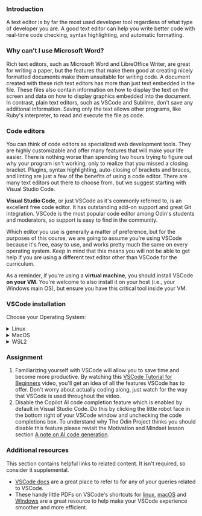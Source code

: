 <!-- markdownlint-disable MD024 MD043 -->

### Introduction

A text editor is by far the most used developer tool regardless of what type of developer you are. A good text editor can help you write better code with real-time code checking, syntax highlighting, and automatic formatting.

### Why can't I use Microsoft Word?

Rich text editors, such as Microsoft Word and LibreOffice Writer, are great for writing a paper, but the features that make them good at creating nicely formatted documents make them unsuitable for writing code. A document created with these rich text editors has more than just text embedded in the file. These files also contain information on how to display the text on the screen and data on how to display graphics embedded into the document. In contrast, plain text editors, such as VSCode and Sublime, don't save any additional information. Saving only the text allows other programs, like Ruby's interpreter, to read and execute the file as code.

### Code editors

You can think of code editors as specialized web development tools. They are highly customizable and offer many features that will make your life easier. There is nothing worse than spending two hours trying to figure out why your program isn't working, only to realize that you missed a closing bracket. Plugins, syntax highlighting, auto-closing of brackets and braces, and linting are just a few of the benefits of using a code editor. There are many text editors out there to choose from, but we suggest starting with Visual Studio Code.

**Visual Studio Code**, or just VSCode as it's commonly referred to, is an excellent free code editor. It has outstanding add-on support and great Git integration. VSCode is the most popular code editor among Odin's students and moderators, so support is easy to find in the community.

Which editor you use is generally a matter of preference, but for the purposes of this course, we are going to assume you're using VSCode because it's free, easy to use, and works pretty much the same on every operating system. Keep in mind that this means you will not be able to get help if you are using a different text editor other than VSCode for the curriculum.

As a reminder, if you're using a **virtual machine**, you should install VSCode **on your VM**. You're welcome to also install it on your host (i.e., your Windows main OS), but ensure you have this critical tool inside your VM.

### VSCode installation

Choose your Operating System:

<details markdown="block">

<summary class="dropDown-header">Linux</summary>

#### Step 1: Download VSCode

- Open your **Terminal**.
- Run the following command to download the latest **VSCode** `.deb` package:

```bash
wget -O code-latest.deb 'https://code.visualstudio.com/sha/download?build=stable&os=linux-deb-x64'
```

#### Step 2: Install VSCode

- Enter the following command in your terminal to install the **VSCode** `.deb` package:

```bash
sudo apt install ./code-latest.deb
```

- If prompted, enter your password.

<div class="lesson-note lesson-note--tip" markdown="1">

#### A note on typing passwords in the terminal

  When using a command in the terminal that requires you to enter your password for authentication (such as sudo), you will notice that the characters aren't visible as you type them. While it might seem like the terminal isn’t responding, don’t worry!

  This is a security feature to protect confidential information, like how password fields on websites use asterisks or dots. By not displaying the characters you write, the terminal keeps your password secure.

  You can still enter your password as normal and press Enter to submit it.

</div>

<div class="lesson-note lesson-note--tip" markdown="1">

You might see a notice starting with `N: Download is performed unsandboxed (...)`. You don't need to worry about it. [You can read a Reddit post for more information.](https://www.reddit.com/r/linux4noobs/comments/ux6cwx/comment/i9x2twx/)

</div>

#### Step 3: Delete the installer file

```bash
rm code-latest.deb
```

#### Step 4: Using VSCode

You can start VSCode in two ways,

- Click **Visual Studio Code** from the Applications menu.
- **Or**, use the `code` command from the terminal.

```bash
code
```

</details>

<details markdown="block">

<summary class="dropDown-header">MacOS</summary>

#### Step 1: Download VSCode

- [Download the latest VSCode installer .zip file.](https://code.visualstudio.com/sha/download?build=stable&os=darwin-universal)

#### Step 2: Install VSCode

- Open the **Downloads** folder.
- Double click the file **VSCode-darwin-universal.zip**.
- Drag the **Visual Studio Code.app** icon to the **Applications** folder icon.

#### Step 3: Delete the installer file

- Open **Finder**.
- Go to the **Downloads** folder.
- Drag **VSCode-darwin-universal.zip** to the trash.

#### Step 4: Using VSCode

- Go to your **Applications** folder.
- Double click **Visual Studio Code**.

</details>

<details markdown="block">

<summary class="dropDown-header">WSL2</summary>

#### Step 1: Install VSCode

- Follow the instructions for [Visual Studio Code on Windows](https://code.visualstudio.com/docs/setup/windows) to install VSCode.

#### Step 2: Delete the installer file

- Open **File Explorer**.
- Go to the **Downloads** folder.
- Drag **VSCodeUserSetup-{version}.exe** to the trash.

#### Step 3: Install WSL Extension

- Open Visual Studio Code.
- Navigate to the extensions tab.
- Find and install the [WSL extension](https://marketplace.visualstudio.com/items?itemName=ms-vscode-remote.remote-wsl).

#### Step 4: Ensure that WSL2 can correctly open VSCode

- Open a new WSL2 terminal.
- Run the following command to open a new VSCode window.

  ```bash
  code
  ```

- After a few moments a new VSCode window should open, and VSCode should provide a notification that its opening in WSL2.

</details>

### Assignment

<div class="lesson-content__panel" markdown="1">

1. Familiarizing yourself with VSCode will allow you to save time and become more productive. By watching this [VSCode Tutorial for Beginners](https://youtu.be/ORrELERGIHs?t=103) video, you'll get an idea of all the features VSCode has to offer. Don't worry about actually coding along, just watch for the way that VSCode is used throughout the video.
1. Disable the Copilot AI code completion feature which is enabled by default in Visual Studio Code. Do this by clicking the little robot face in the bottom right of your VSCode window and unchecking the code completions box. To understand why The Odin Project thinks you should disable this feature please revisit the Motivation and Mindset lesson section [A note on AI code generation](https://www.theodinproject.com/lessons/foundations-motivation-and-mindset#a-note-on-ai-code-generation).

</div>

### Additional resources

This section contains helpful links to related content. It isn't required, so consider it supplemental.

- [VSCode docs](https://code.visualstudio.com/docs) are a great place to refer to for any of your queries related to VSCode.
- These handy little PDFs on VSCode's shortcuts for [linux](https://go.microsoft.com/fwlink/?linkid=832144), [macOS](https://go.microsoft.com/fwlink/?linkid=832143) and [Windows](https://go.microsoft.com/fwlink/?linkid=832145) are a great resource to help make your VSCode experience smoother and more efficient.
